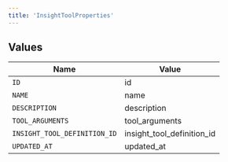```yaml
---
title: 'InsightToolProperties'
---
```



## Values

| Name                         | Value                        |
| ---------------------------- | ---------------------------- |
| `ID`                         | id                           |
| `NAME`                       | name                         |
| `DESCRIPTION`                | description                  |
| `TOOL_ARGUMENTS`             | tool_arguments               |
| `INSIGHT_TOOL_DEFINITION_ID` | insight_tool_definition_id   |
| `UPDATED_AT`                 | updated_at                   |